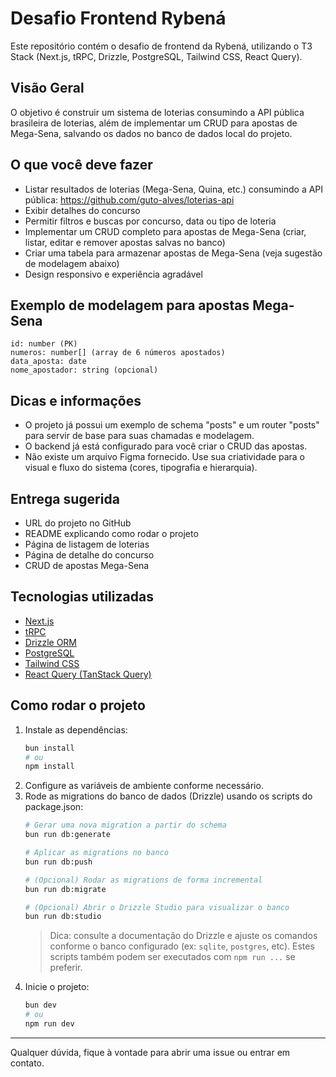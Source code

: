 
# Desafio Frontend Rybená

Este repositório contém o desafio de frontend da Rybená, utilizando o T3 Stack (Next.js, tRPC, Drizzle, PostgreSQL, Tailwind CSS, React Query).

## Visão Geral

O objetivo é construir um sistema de loterias consumindo a API pública brasileira de loterias, além de implementar um CRUD para apostas de Mega-Sena, salvando os dados no banco de dados local do projeto.

## O que você deve fazer

- Listar resultados de loterias (Mega-Sena, Quina, etc.) consumindo a API pública: https://github.com/guto-alves/loterias-api
- Exibir detalhes do concurso
- Permitir filtros e buscas por concurso, data ou tipo de loteria
- Implementar um CRUD completo para apostas de Mega-Sena (criar, listar, editar e remover apostas salvas no banco)
- Criar uma tabela para armazenar apostas de Mega-Sena (veja sugestão de modelagem abaixo)
- Design responsivo e experiência agradável

## Exemplo de modelagem para apostas Mega-Sena

```
id: number (PK)
numeros: number[] (array de 6 números apostados)
data_aposta: date
nome_apostador: string (opcional)
```

## Dicas e informações

- O projeto já possui um exemplo de schema "posts" e um router "posts" para servir de base para suas chamadas e modelagem.
- O backend já está configurado para você criar o CRUD das apostas.
- Não existe um arquivo Figma fornecido. Use sua criatividade para o visual e fluxo do sistema (cores, tipografia e hierarquia).

## Entrega sugerida

- URL do projeto no GitHub
- README explicando como rodar o projeto
- Página de listagem de loterias
- Página de detalhe do concurso
- CRUD de apostas Mega-Sena

## Tecnologias utilizadas

- [Next.js](https://nextjs.org)
- [tRPC](https://trpc.io)
- [Drizzle ORM](https://orm.drizzle.team)
- [PostgreSQL](https://www.postgresql.org/)
- [Tailwind CSS](https://tailwindcss.com)
- [React Query (TanStack Query)](https://tanstack.com/query/latest/docs/react)


## Como rodar o projeto

1. Instale as dependências:
	```bash
	bun install
	# ou
	npm install
	```
2. Configure as variáveis de ambiente conforme necessário.
3. Rode as migrations do banco de dados (Drizzle) usando os scripts do package.json:
	```bash
	# Gerar uma nova migration a partir do schema
	bun run db:generate

	# Aplicar as migrations no banco
	bun run db:push

	# (Opcional) Rodar as migrations de forma incremental
	bun run db:migrate

	# (Opcional) Abrir o Drizzle Studio para visualizar o banco
	bun run db:studio
	```
	> Dica: consulte a documentação do Drizzle e ajuste os comandos conforme o banco configurado (ex: `sqlite`, `postgres`, etc). Estes scripts também podem ser executados com `npm run ...` se preferir.
4. Inicie o projeto:
	```bash
	bun dev
	# ou
	npm run dev
	```

---

Qualquer dúvida, fique à vontade para abrir uma issue ou entrar em contato.
